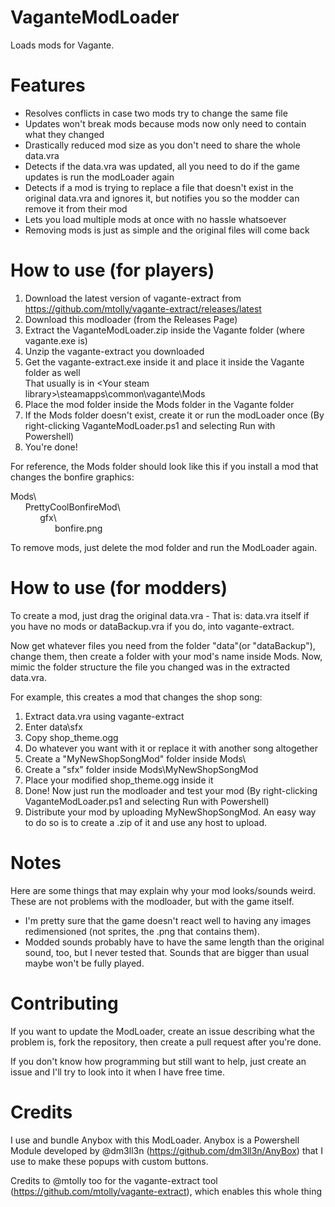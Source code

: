 # VaganteModLoader
Loads mods for Vagante.

# Features
* Resolves conflicts in case two mods try to change the same file
* Updates won't break mods because mods now only need to contain what they changed
* Drastically reduced mod size as you don't need to share the whole data.vra
* Detects if the data.vra was updated, all you need to do if the game updates is run the modLoader again
* Detects if a mod is trying to replace a file that doesn't exist in the original data.vra and ignores it, but notifies you so the modder can remove it from their mod
* Lets you load multiple mods at once with no hassle whatsoever
* Removing mods is just as simple and the original files will come back

# How to use (for players)

1. Download the latest version of vagante-extract from https://github.com/mtolly/vagante-extract/releases/latest
1. Download this modloader (from the Releases Page)
1. Extract the VaganteModLoader.zip inside the Vagante folder (where vagante.exe is)
1. Unzip the vagante-extract you downloaded
1. Get the vagante-extract.exe inside it and place it inside the Vagante folder as well
<br>That usually is in \<Your steam library>\steamapps\common\vagante\Mods
1. Place the mod folder inside the Mods folder in the Vagante folder
1. If the Mods folder doesn't exist, create it or run the modLoader once (By right-clicking VaganteModLoader.ps1 and selecting Run with Powershell)
1. You're done!

For reference, the Mods folder should look like this if you install a mod that changes the bonfire graphics:

Mods\\\
&nbsp;&nbsp;&nbsp;&nbsp;&nbsp;&nbsp;PrettyCoolBonfireMod\\\
&nbsp;&nbsp;&nbsp;&nbsp;&nbsp;&nbsp;&nbsp;&nbsp;&nbsp;&nbsp;&nbsp;&nbsp;gfx\\\
&nbsp;&nbsp;&nbsp;&nbsp;&nbsp;&nbsp;&nbsp;&nbsp;&nbsp;&nbsp;&nbsp;&nbsp;&nbsp;&nbsp;&nbsp;&nbsp;&nbsp;&nbsp;bonfire.png

To remove mods, just delete the mod folder and run the ModLoader again.

# How to use (for modders)

To create a mod, just drag the original data.vra - That is: data.vra itself if you have no mods or dataBackup.vra if you do, into vagante-extract.

Now get whatever files you need from the folder "data"(or "dataBackup"), change them, then create a folder with your mod's name inside Mods. Now, mimic the folder structure the file you changed was in the extracted data.vra.

For example, this creates a mod that changes the shop song:

1. Extract data.vra using vagante-extract
2. Enter data\sfx
3. Copy shop_theme.ogg
4. Do whatever you want with it or replace it with another song altogether
5. Create a "MyNewShopSongMod" folder inside Mods\\
6. Create a "sfx" folder inside Mods\\MyNewShopSongMod
7. Place your modified shop_theme.ogg inside it
8. Done! Now just run the modloader and test your mod (By right-clicking VaganteModLoader.ps1 and selecting Run with Powershell)
9. Distribute your mod by uploading MyNewShopSongMod. An easy way to do so is to create a .zip of it and use any host to upload.

# Notes
Here are some things that may explain why your mod looks/sounds weird. These are not problems with the modloader, but with the game itself.
* I'm pretty sure that the game doesn't react well to having any images redimensioned (not sprites, the .png that contains them).
* Modded sounds probably have to have the same length than the original sound, too, but I never tested that. Sounds that are bigger than usual maybe won't be fully played.

# Contributing

If you want to update the ModLoader, create an issue describing what the problem is, fork the repository, then create a pull request after you're done.

If you don't know how programming but still want to help, just create an issue and I'll try to look into it when I have free time.

# Credits
I use and bundle Anybox with this ModLoader. Anybox is a Powershell Module developed by @dm3ll3n (https://github.com/dm3ll3n/AnyBox) that I use to make these popups with custom buttons.

Credits to @mtolly too for the vagante-extract tool (https://github.com/mtolly/vagante-extract), which enables this whole thing
